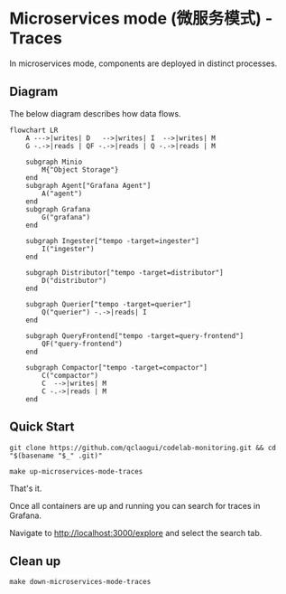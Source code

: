 # Microservices mode (微服务模式) - Traces

In microservices mode, components are deployed in distinct processes.

## Diagram

The below diagram describes how data flows.

```mermaid
flowchart LR
    A --->|writes| D   -->|writes| I  -->|writes| M
    G -.->|reads | QF -.->|reads | Q -.->|reads | M

    subgraph Minio
        M{"Object Storage"}
    end
    subgraph Agent["Grafana Agent"]
        A("agent")
    end
    subgraph Grafana
        G("grafana")
    end

    subgraph Ingester["tempo -target=ingester"]
        I("ingester")
    end

    subgraph Distributor["tempo -target=distributor"]
        D("distributor")
    end

    subgraph Querier["tempo -target=querier"]
        Q("querier") -.->|reads| I
    end

    subgraph QueryFrontend["tempo -target=query-frontend"]
        QF("query-frontend")
    end
    
    subgraph Compactor["tempo -target=compactor"]
        C("compactor")
        C  -->|writes| M
        C -.->|reads | M
    end
```

## Quick Start

```shell
git clone https://github.com/qclaogui/codelab-monitoring.git && cd "$(basename "$_" .git)"

make up-microservices-mode-traces
```

That's it.

Once all containers are up and running you can search for traces in Grafana.

Navigate to [http://localhost:3000/explore](http://localhost:3000/explore) and select the search tab.

## Clean up

```shell
make down-microservices-mode-traces
```

